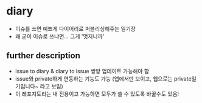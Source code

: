 # diary
- 이슈를 쓰면 예쁘게 다이어리로 퍼블리싱해주는 일기장
- 왜 굳이 이슈로 쓰냐면... 그게 '멋지니까'

## further description
- issue to diary & diary to issue 쌍방 업데이트 가능해야 함
- issue와 private하게 연동하는 기능도 가능 (앱에서만 보이고, 웹으로는 private일기입니다~ 라고 보임)
- 이 레포지토리는 내 전용이고 가능하면 모두가 쓸 수 있도록 바꿀수도 있음! 
